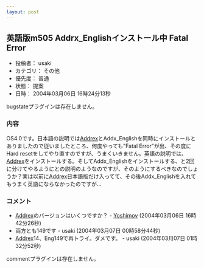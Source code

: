 ```yaml
---
layout: post
---
```

<h2>英語版m505 Addrx_Englishインストール中 Fatal Error</h2>
<ul>
<li>投稿者： usaki</li>
<li>カテゴリ： その他</li>
<li>優先度： 普通</li>
<li>状態： 提案</li>
<li>日時： 2004年03月06日 16時24分13秒</li>
</ul>
<p><span class="error">bugstateプラグインは存在しません。</span> </p>
<h3>内容</h3>
<p>OS4.0です。日本語の説明では<a href="/?page=Addrex" class="wikipage">Addrex</a>とAddx_Englishを同時にインストールとありましたので従いましたところ、何度やっても&quot;Fatal Error&quot;が出、その度にHard resetをしてやり直すのですが、うまくいきません。英語の説明では、<a href="/?page=Addrex" class="wikipage">Addrex</a>をインストールする。そしてAddx_Englishをインストールする、と2回に分けてやるようにとの説明のようなのですが、そのようにするべきなのでしょうか？実は以前に<a href="/?page=Addrex" class="wikipage">Addrex</a>日本語版だけ入ってて、その後Addx_Englishを入れてもうまく英語にならなかったのですが…</p>
<h3>コメント</h3>
<ul>
<li><a href="/?page=Addrex" class="wikipage">Addrex</a>のバージョンはいくつですか？ - <a href="/?page=Yoshimov" class="wikipage">Yoshimov</a> (2004年03月06日 16時42分26秒)</li>
<li>両方とも149です - usaki (2004年03月07日 00時58分44秒)</li>
<li><a href="/?page=Addrex" class="wikipage">Addrex</a>14、Eng149で再トライ。ダメです。 - usaki (2004年03月07日 01時32分52秒)</li>
</ul>
<p><span class="error">commentプラグインは存在しません。</span> </p>
